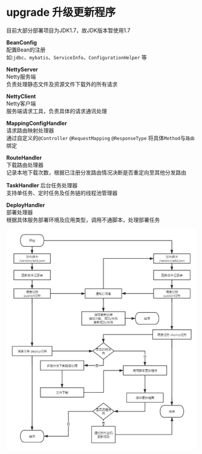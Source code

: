 # upgrade 升级更新程序

目前大部分部署项目为JDK1.7，故JDK版本暂使用1.7

**BeanConfig**<br/>
配置Bean的注册<br/>
如:`jdbc`、`mybatis`、`ServiceInfo`、`ConfigurationHelper` 等

**NettyServer**<br/>
Netty服务端<br/>
负责处理静态文件及资源文件下载外的所有请求

**NettyClient**<br/>
Netty客户端<br/>
服务端请求工具，负责具体的请求通讯处理

**MappingConfigHandler**<br/>
请求路由映射处理器<br/>
通过自定义的`@Controller` `@RequestMapping` `@ResponseType` 将具体`Method`与`路由`绑定<br/>

**RouteHandler**<br/>
下载路由处理器<br/>
记录本地下载次数，根据已注册分发路由情况决断是否重定向至其他分发路由

**TaskHandler**
后台任务处理器<br/>
支持单任务、定时任务及任务链的线程池管理器

**DeployHandler**<br/>
部署处理器<br/>
根据具体服务部署环境及应用类型，调用不通脚本，处理部署任务


![running-flow](https://raw.githubusercontent.com/github-big-cheng/upgrade/master/img-folder/flow.png)
